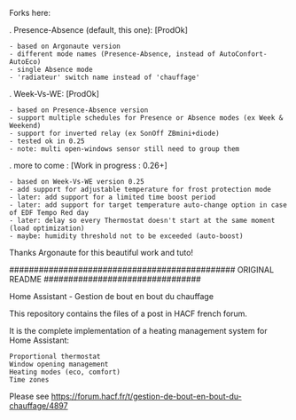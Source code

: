 Forks here:

. Presence-Absence (default, this one): [ProdOk]

    - based on Argonaute version
    - different mode names (Presence-Absence, instead of AutoConfort-AutoEco)
    - single Absence mode
    - 'radiateur' switch name instead of 'chauffage'

. Week-Vs-WE: [ProdOk]

    - based on Presence-Absence version
    - support multiple schedules for Presence or Absence modes (ex Week & Weekend)
    - support for inverted relay (ex SonOff ZBmini+diode)
    - tested ok in 0.25
    - note: multi open-windows sensor still need to group them

. more to come : [Work in progress : 0.26+]

    - based on Week-Vs-WE version 0.25
    - add support for adjustable temperature for frost protection mode
    - later: add support for a limited time boost period
    - later: add support for target temperature auto-change option in case of EDF Tempo Red day
    - later: delay so every Thermostat doesn't start at the same moment (load optimization)
    - maybe: humidity threshold not to be exceeded (auto-boost)

Thanks Argonaute for this beautiful work and tuto!

############################################## ORIGINAL README ################################

Home Assistant - Gestion de bout en bout du chauffage

This repository contains the files of a post in HACF french forum.

It is the complete implementation of a heating management system for Home Assistant:

    Proportional thermostat
    Window opening management
    Heating modes (eco, comfort)
    Time zones

Please see https://forum.hacf.fr/t/gestion-de-bout-en-bout-du-chauffage/4897

